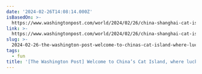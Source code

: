 ```yaml
---
date: '2024-02-26T14:08:14.000Z'
isBasedOn: >-
  https://www.washingtonpost.com/world/2024/02/26/china-shanghai-cat-island-rescue
link: >-
  https://www.washingtonpost.com/world/2024/02/26/china-shanghai-cat-island-rescue
slug: >-
  2024-02-26-the-washington-post-welcome-to-chinas-cat-island-where-lucky-strays-wai
tags:
  - fun
title: '[The Washington Post] Welcome to China’s Cat Island, where lucky strays wai'
---
```


